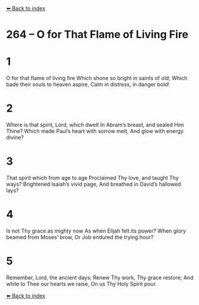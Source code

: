 [⬅️ Back to index](../README.md)

# 264 – O for That Flame of Living Fire


# 1
O for that flame of living fire
Which shone so bright in saints of old;
Which bade their souls to heaven aspire,
Calm in distress, in danger bold!

# 2
Where is that spirit, Lord, which dwelt
In Abram’s breast, and sealed Him Thine?
Which made Paul’s heart with sorrow melt,
And glow with energy divine?

# 3
That spirit which from age to age
Proclaimed Thy love, and taught Thy ways?
Brightened Isaiah’s vivid page,
And breathed in David’s hallowed lays?

# 4
Is not Thy grace as mighty now
As when Elijah felt its power?
When glory beamed from Moses’ brow,
Or Job endured the trying hour?

# 5
Remember, Lord, the ancient days;
Renew Thy work, Thy grace restore;
And while to Thee our hearts we raise,
On us Thy Holy Spirit pour.

[⬅️ Back to index](../README.md)
